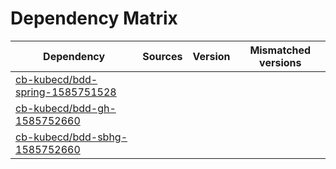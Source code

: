 # Dependency Matrix

Dependency | Sources | Version | Mismatched versions
---------- | ------- | ------- | -------------------
[cb-kubecd/bdd-spring-1585751528](https://github.com/cb-kubecd/bdd-spring-1585751528.git) |  | []() | 
[cb-kubecd/bdd-gh-1585752660](https://github.com/cb-kubecd/bdd-gh-1585752660.git) |  | []() | 
[cb-kubecd/bdd-sbhg-1585752660](https://github.com/cb-kubecd/bdd-sbhg-1585752660.git) |  | []() | 
